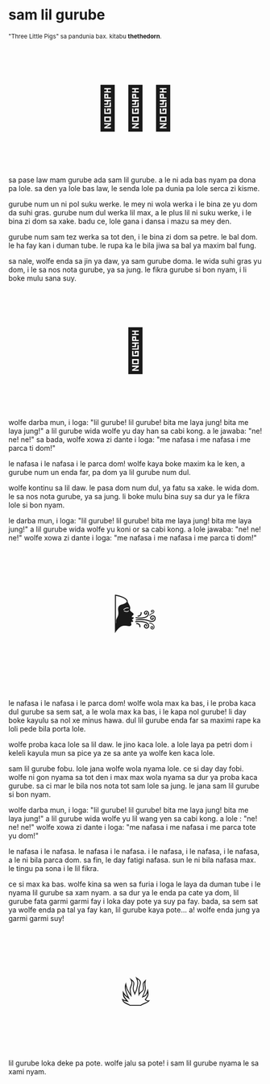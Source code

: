 # sam lil gurube

<small>"Three Little Pigs" sa pandunia bax. kitabu **thethedorn**.</small>

<p style="font-size:6em;text-align:center;">🐷🐷🐷</p>

sa pase law mam gurube ada sam lil gurube. a le ni ada bas nyam pa
dona pa lole. sa den ya lole bas law, le senda lole pa dunia pa
lole serca zi kisme.

gurube num un ni pol suku werke. le mey ni wola werka i le bina ze
yu dom da suhi gras. gurube num dul werka lil max, a le plus lil ni
suku werke, i le bina zi dom sa xake. badu ce, lole gana i dansa
i mazu sa mey den.

gurube num sam tez werka sa tot den, i le bina zi dom sa petre. le
bal dom. le ha fay kan i duman tube. le rupa ka le bila jiwa sa bal
ya maxim bal fung.

sa nale, wolfe enda sa jin ya daw, ya sam gurube doma. le wida suhi
gras yu dom, i le sa nos nota gurube, ya sa jung. le fikra gurube si
bon nyam, i li boke mulu sana suy.

<p style="font-size:6em;text-align:center;">🐺</p>

wolfe darba mun, i loga: "lil gurube! lil gurube! bita me laya jung!
bita me laya jung!" a lil gurube wida wolfe yu day han sa cabi kong.
a le jawaba: "ne! ne! ne!" sa bada, wolfe xowa zi dante i loga:
"me nafasa i me nafasa i me parca ti dom!"

le nafasa i le nafasa i le parca dom! wolfe kaya boke maxim ka le
ken, a gurube num un enda far, pa dom ya lil gurube num dul.

wolfe kontinu sa lil daw. le pasa dom num dul, ya fatu sa xake. le
wida dom. le sa nos nota gurube, ya sa jung. li boke mulu bina suy
sa dur ya le fikra lole si bon nyam.

le darba mun, i loga: "lil gurube! lil gurube! bita me laya jung!
bita me laya jung!" a lil gurube wida wolfe yu koni or sa cabi kong.
a lole jawaba: "ne! ne! ne!" wolfe xowa zi dante i loga: "me
nafasa i me nafasa i me parca ti dom!"

<p style="font-size:6em;text-align:center;">🌬️</p>

le nafasa i le nafasa i le parca dom! wolfe wola max ka bas, i le
proba kaca dul gurube sa sem sat, a le wola max ka bas, i le kapa nol
gurube! li day boke kayulu sa nol xe minus hawa. dul lil gurube
enda far sa maximi rape ka loli pede bila porta lole.

wolfe proba kaca lole sa lil daw. le jino kaca lole. a lole laya
pa petri dom i keleli kayula mun sa pice ya ze sa ante ya wolfe ken
kaca lole.

sam lil gurube fobu. lole jana wolfe wola nyama lole. ce si day day
fobi. wolfe ni gon nyama sa tot den i max max wola nyama sa dur ya
proba kaca gurube. sa ci mar le bila nos nota tot sam lole sa jung.
le jana sam lil gurube si bon nyam.

wolfe darba mun, i loga: "lil gurube! lil gurube! bita me laya
jung! bita me laya jung!" a lil gurube wida wolfe yu lil wang yen sa
cabi kong. a lole   : "ne! ne! ne!" wolfe xowa zi dante i
loga: "me nafasa i me nafasa i me parca tote yu dom!"

le nafasa i le nafasa. le nafasa i le nafasa. i le nafasa, i le
nafasa, i le nafasa, a le ni bila parca dom. sa fin, le day fatigi
nafasa. sun le ni bila nafasa max. le tingu pa sona i le lil
fikra.

ce si max ka bas. wolfe kina sa wen sa furia i loga le laya da duman
tube i le nyama lil gurube sa xam nyam. a sa dur ya le enda pa cate ya
dom, lil gurube fata garmi garmi fay i loka day pote ya suy pa fay.
bada, sa sem sat ya wolfe enda pa tal ya fay kan, lil gurube kaya
pote... a! wolfe enda jung ya garmi garmi suy!

<p style="font-size:6em;text-align:center;">🔥</p>

lil gurube loka deke pa pote. wolfe jalu sa pote! i sam lil gurube
nyama le sa xami nyam.

